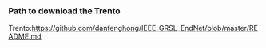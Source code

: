 ###  Path to download the Trento
Trento:https://github.com/danfenghong/IEEE_GRSL_EndNet/blob/master/README.md

